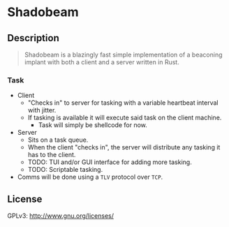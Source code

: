# Shadobeam

## Description

> Shadobeam is a blazingly fast simple implementation of a beaconing implant
> with both a client and a server written in Rust.

### Task

- Client
	- "Checks in" to server for tasking with a variable heartbeat interval with jitter.
	- If tasking is available it will execute said task on the client machine.
		 - Task will simply be shellcode for now.
 - Server
	- Sits on a task queue.
	- When the client "checks in", the server will distribute any tasking it has to the client.
    - TODO: TUI and/or GUI interface for adding more tasking.
    - TODO: Scriptable tasking.
 - Comms will be done using a `TLV` protocol over `TCP`.

## License

GPLv3: http://www.gnu.org/licenses/
